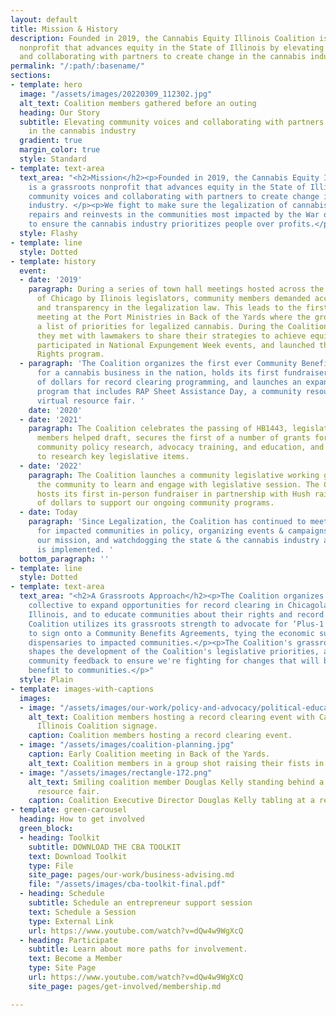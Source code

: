 ```yaml
---
layout: default
title: Mission & History
description: Founded in 2019, the Cannabis Equity Illinois Coalition is a grassroots
  nonprofit that advances equity in the State of Illinois by elevating community voices
  and collaborating with partners to create change in the cannabis industry.
permalink: "/:path/:basename/"
sections:
- template: hero
  image: "/assets/images/20220309_112302.jpg"
  alt_text: Coalition members gathered before an outing
  heading: Our Story
  subtitle: Elevating community voices and collaborating with partners to create change
    in the cannabis industry
  gradient: true
  margin_color: true
  style: Standard
- template: text-area
  text_area: "<h2>Mission</h2><p>Founded in 2019, the Cannabis Equity Illinois Coalition
    is a grassroots nonprofit that advances equity in the State of Illinois by elevating
    community voices and collaborating with partners to create change in the cannabis
    industry. </p><p>We fight to make sure the legalization of cannabis in Illinois
    repairs and reinvests in the communities most impacted by the War on Drugs, and
    to ensure the cannabis industry prioritizes people over profits.</p>"
  style: Flashy
- template: line
  style: Dotted
- template: history
  event:
  - date: '2019'
    paragraph: During a series of town hall meetings hosted across the South Side
      of Chicago by Ilinois legislators, community members demanded accountability
      and transparency in the legalization law. This leads to the first Coalition
      meeting at the Port Ministries in Back of the Yards where the group develops
      a list of priorities for legalized cannabis. During the Coalition’s first year,
      they met with lawmakers to share their strategies to achieve equity & justice,
      participated in National Expungement Week events, and launched the Know Your
      Rights program.
  - paragraph: 'The Coalition organizes the first ever Community Benefits Agreement
      for a cannabis business in the nation, holds its first fundraiser raising thousands
      of dollars for record clearing programming, and launches an expanded expungement
      program that includes RAP Sheet Assistance Day, a community resource fair, and
      virtual resource fair. '
    date: '2020'
  - date: '2021'
    paragraph: The Coalition celebrates the passing of HB1443, legislation that Coalition
      members helped draft, secures the first of a number of grants for its work in
      community policy research, advocacy training, and education, and forms committees
      to research key legislative items.
  - date: '2022'
    paragraph: The Coalition launches a community legislative working group and invites
      the community to learn and engage with legislative session. The Coalition also
      hosts its first in-person fundraiser in partnership with Hush raising thousands
      of dollars to support our ongoing community programs.
  - date: Today
    paragraph: 'Since Legalization, the Coalition has continued to meet weekly, advocate
      for impacted communities in policy, organizing events & campaigns to promote
      our mission, and watchdogging the state & the cannabis industry as legalization
      is implemented. '
  bottom_paragraph: ''
- template: line
  style: Dotted
- template: text-area
  text_area: "<h2>A Grassroots Approach</h2><p>The Coalition organizes as a grassroots
    collective to expand opportunities for record clearing in Chicagoland and across
    Illinois, and to educate communities about their rights and record clearing opportunities.</p><p>The
    Coalition utilizes its grassroots strength to advocate for ‘Plus-1’ dispensaries
    to sign onto a Community Benefits Agreements, tying the economic success of those
    dispensaries to impacted communities.</p><p>The Coalition's grassroots structure
    shapes the development of the Coalition's legislative priorities, as we gather
    community feedback to ensure we're fighting for changes that will bring the largest
    benefit to communities.</p>"
  style: Plain
- template: images-with-captions
  images:
  - image: "/assets/images/our-work/policy-and-advocacy/political-education.png"
    alt_text: Coalition members hosting a record clearing event with Cannabis Equity
      Illinois Coalition signage.
    caption: Coalition members hosting a record clearing event.
  - image: "/assets/images/coalition-planning.jpg"
    caption: Early Coalition meeting in Back of the Yards.
    alt_text: Coalition members in a group shot raising their fists in the air.
  - image: "/assets/images/rectangle-172.png"
    alt_text: Smiling coalition member Douglas Kelly standing behind a table at a
      resource fair.
    caption: Coalition Executive Director Douglas Kelly tabling at a resource fair.
- template: green-carousel
  heading: How to get involved
  green_block:
  - heading: Toolkit
    subtitle: DOWNLOAD THE CBA TOOLKIT
    text: Download Toolkit
    type: File
    site_page: pages/our-work/business-advising.md
    file: "/assets/images/cba-toolkit-final.pdf"
  - heading: Schedule
    subtitle: Schedule an entrepreneur support session
    text: Schedule a Session
    type: External Link
    url: https://www.youtube.com/watch?v=dQw4w9WgXcQ
  - heading: Participate
    subtitle: Learn about more paths for involvement.
    text: Become a Member
    type: Site Page
    url: https://www.youtube.com/watch?v=dQw4w9WgXcQ
    site_page: pages/get-involved/membership.md

---
```

